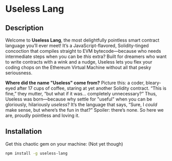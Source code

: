 # Useless Lang

## Description
Welcome to **Useless Lang**, the most delightfully pointless smart contract language you’ll ever meet! It’s a JavaScript-flavored, Solidity-tinged concoction that compiles straight to EVM bytecode—because who needs intermediate steps when you can be *this* extra? Built for dreamers who want to write contracts with a wink and a nudge, Useless lets you flex your coding chops on the Ethereum Virtual Machine without all that pesky seriousness.

**Where did the name "Useless" come from?** Picture this: a coder, bleary-eyed after 17 cups of coffee, staring at yet another Solidity contract. “This is fine,” they mutter, “but what if it was... completely unnecessary?” Thus, Useless was born—because why settle for "useful" when you can be gloriously, hilariously *useless*? It’s the language that says, “Sure, I *could* make sense, but where’s the fun in that?” Spoiler: there’s none. So here we are, proudly pointless and loving it.

## Installation
Get this chaotic gem on your machine: (Not yet though)
```bash
npm install -g useless-lang